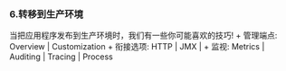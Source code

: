 ### 6.转移到生产环境
当把应用程序发布到生产环境时，我们有一些你可能喜欢的技巧!
    + 管理端点: Overview | Customization
    + 衔接选项: HTTP | JMX |
    + 监视: Metrics | Auditing | Tracing | Process